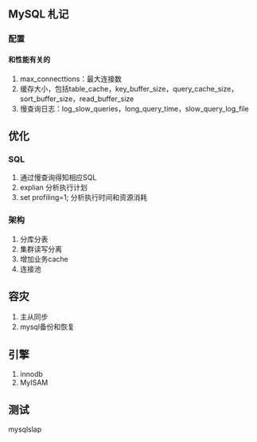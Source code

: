 ## MySQL 札记

### 配置

#### 和性能有关的

1. max_connecttions：最大连接数
2. 缓存大小，包括table_cache，key_buffer_size，query_cache_size，sort_buffer_size，read_buffer_size
3. 慢查询日志：log_slow_queries，long_query_time，slow_query_log_file

## 优化

### SQL

1. 通过慢查询得知相应SQL
2. explian 分析执行计划
3.  set profiling=1;  分析执行时间和资源消耗

### 架构

1. 分库分表
2. 集群读写分离
3. 增加业务cache
4. 连接池



## 容灾

1. 主从同步
2. mysql备份和恢复



## 引擎

1. innodb
2. MyISAM



## 测试

mysqlslap